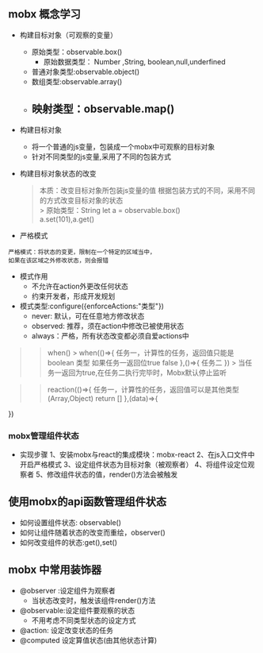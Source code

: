 ## mobx 概念学习
- 构建目标对象（可观察的变量）
    - 原始类型：observable.box()  
        - 原始数据类型： Number ,String, boolean,null,underfined
    - 普通对象类型:observable.object()
    - 数组类型:observable.array()
    - 映射类型：observable.map()
        - 


- 构建目标对象
    - 将一个普通的js变量，包装成一个mobx中可观察的目标对象
    - 针对不同类型的js变量,采用了不同的包装方式


- 构建目标对象状态的改变
    > 本质：改变目标对象所包装js变量的值
    > 根据包装方式的不同，采用不同的方式改变目标对象的状态    
        > 原始类型：String
            let a = observable.box()  
            a.set(101),a.get()
- 严格模式
```
严格模式：将状态的变更，限制在一个特定的区域当中，
如果在该区域之外修改状态，则会报错
```
- 模式作用
    - 不允许在action外更改任何状态
    - 约束开发者，形成开发规划
- 模式类型:configure({enforceActions:"类型"}) 
    - never: 默认，可在任意地方修改状态
    - observed: 推荐，须在action中修改已被使用状态
    - always：严格，所有状态改变都必须自爱actions中


>> when()
    > when(()=>{
        任务一，计算性的任务，返回值只能是boolean 类型
        如果任务一返回位true false
    },()=>{
        任务二
    })
    > 当任务一返回为true,在任务二执行完毕时，Mobx默认停止监听

>> reaction(()=>{
    任务一，计算性的任务，返回值可以是其他类型(Array,Object)
    return []
},(data)=>{
    
})    



### mobx管理组件状态
- 实现步骤
    1、安装mobx与react的集成模块：mobx-react
    2、在js入口文件中开启严格模式
    3、设定组件状态为目标对象（被观察者）
    4、将组件设定位观察者
    5、修改组件状态的值，render()方法会被触发


## 使用mobx的api函数管理组件状态
- 如何设置组件状态: observable()
- 如何让组件随着状态的改变而重绘，observer()
- 如何改变组件的状态:get(),set()    

## mobx 中常用装饰器
- @observer :设定组件为观察者
    - 当状态改变时，触发该组件render()方法
- @observable:设定组件要观察的状态
    - 不用考虑不同类型状态的设定方式
- @action: 设定改变状态的任务
- @computed 设定算值状态(由其他状态计算)


